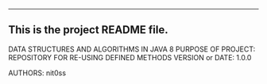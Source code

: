 ------------------------------------------------------------------------
This is the project README file. 
------------------------------------------------------------------------

DATA STRUCTURES AND ALGORITHMS IN JAVA 8
PURPOSE OF PROJECT: REPOSITORY FOR RE-USING DEFINED METHODS
VERSION or DATE: 1.0.0

AUTHORS: nit0ss

	
